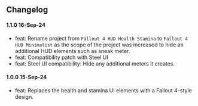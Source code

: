 ## Changelog

#### 1.1.0 16-Sep-24
- feat: Rename project from `Fallout 4 HUD Health Stamina` to `Fallout 4 HUD Minimalist` as the scope of the project was increased to hide an additional HUD elements such as sneak meter.
- feat: Compatibility patch with Steel UI
- feat: Steel UI compatibility: Hide any additional meters it creates.

#### 1.0.0 15-Sep-24

- feat: Replaces the health and stamina UI elements with a Fallout 4-style design.